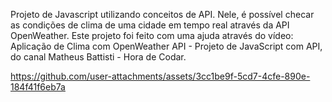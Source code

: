 Projeto de Javascript utilizando conceitos de API. Nele, é possível checar as condições de clima de uma cidade em tempo real através da API OpenWeather. Este projeto foi feito com uma ajuda através do vídeo: Aplicação de Clima com OpenWeather API - Projeto de JavaScript com API, do canal Matheus Battisti - Hora de Codar.

https://github.com/user-attachments/assets/3cc1be9f-5cd7-4cfe-890e-184f41f6eb7a

